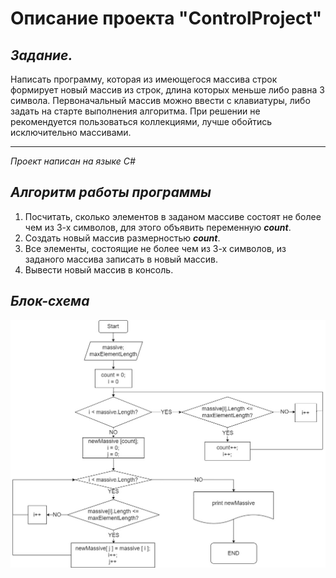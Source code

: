 # Описание проекта "ControlProject"

##  *__Задание.__*
Написать программу, которая из имеющегося массива строк формирует новый массив из строк, длина которых меньше либо равна 3 символа. Первоначальный массив можно ввести с клавиатуры, либо задать на старте выполнения алгоритма. При решении не рекомендуется пользоваться коллекциями, лучше обойтись исключительно массивами.
***
*Проект написан на языке С#*

## *Алгоритм работы программы*
1. Посчитать, сколько элементов в заданом массиве состоят не более чем из 3-х символов, для этого объявить переменную **_count_**.
2. Создать новый массив размерностью **_count_**.
3. Все элементы, состоящие не более чем из 3-х символов, из заданого массива записать в новый массив.
4. Вывести новый массив в консоль.

## *Блок-схема*

![Блок-схема](diagram.jpg)

